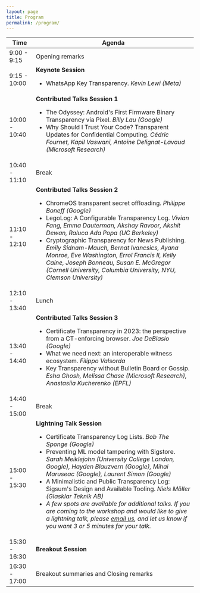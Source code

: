 ```yaml
---
layout: page
title: Program
permalink: /program/
---
```

<table>
  <thead>
    <tr>
      <th>Time</th>
      <th>Agenda</th>
    </tr>
  </thead>
  <tbody>
    <tr>
      <td> 9:00 - 9:15 </td>
      <td> Opening remarks </td>
    </tr>
    <tr>
      <td> 9:15 - 10:00 </td>
      <td>
        <b> Keynote Session </b>
        <ul>
          <li>WhatsApp Key Transparency. <i>Kevin Lewi (Meta)</i></li>
        </ul>
      </td>
    </tr>
    <tr>
      <td> 10:00 - 10:40 </td>
      <td>
        <b> Contributed Talks Session 1 </b>
        <ul>
          <li>The Odyssey: Android's First Firmware Binary Transparency via Pixel. <i>Billy Lau (Google)</i></li>
          <li>Why Should I Trust Your Code? Transparent Updates for Confidential Computing. <i>Cédric Fournet, Kapil Vaswani, Antoine Delignat-Lavaud (Microsoft Research)</i></li>
        </ul>
      </td>
    </tr>
    <tr>
      <td> 10:40 - 11:10 </td>
      <td> Break </td>
    </tr>
    <tr>
      <td> 11:10 - 12:10 </td>
      <td>
        <b> Contributed Talks Session 2 </b>
        <ul>
          <li>ChromeOS transparent secret offloading. <i>Philippe Boneff (Google)</i></li>
          <li>LegoLog: A Configurable Transparency Log. <i>Vivian Fang, Emma Dauterman, Akshay Ravoor, Akshit Dewan, Raluca Ada Popa (UC Berkeley)</i></li>
          <li>Cryptographic Transparency for News Publishing. <i>Emily Sidnam-Mauch, Bernat Ivancsics, Ayana Monroe, Eve Washington, Errol Francis II, Kelly Caine, Joseph Bonneau, Susan E. McGregor (Cornell University, Columbia University, NYU, Clemson University)</i></li>
        </ul>
      </td>
    </tr>
    <tr>
      <td> 12:10 - 13:40 </td>
      <td> Lunch </td>
    </tr>
    <tr>
      <td> 13:40 - 14:40 </td>
      <td>
        <b> Contributed Talks Session 3 </b>
        <ul>
          <li>Certificate Transparency in 2023: the perspective from a CT-enforcing browser. <i>Joe DeBlasio (Google)</i></li>
          <li>What we need next: an interoperable witness ecosystem. <i>Filippo Valsorda</i></li>
          <li>Key Transparency without Bulletin Board or Gossip. <i>Esha Ghosh, Melissa Chase (Microsoft Research), Anastasiia Kucherenko (EPFL)</i></li>
        </ul>
      </td>
    </tr>
    <tr>
      <td> 14:40 - 15:00 </td>
      <td> Break </td>
    </tr>
    <tr>
      <td> 15:00 - 15:30 </td>
      <td>
      <b>Lightning Talk Session</b>
      <ul>
          <li>Certificate Transparency Log Lists. <i>Bob The Sponge (Google)</i></li>
          <li>Preventing ML model tampering with Sigstore. <i>Sarah Meiklejohn (University College London, Google), Hayden Blauzvern (Google), Mihai Maruseac (Google), Laurent Simon (Google)</i></li>
          <li>A Minimalistic and Public Transparency Log: Sigsum's Design and Available Tooling. <i>Niels Möller (Glasklar Teknik AB)</i></li>
          <li><i>A few spots are available for additional talks. If you are coming to the workshop and would like to give a lightning talk, please <a href="mailto:cats-workshop-oc@googlegroups.com">email us</a>, and let us know if you want 3 or 5 minutes for your talk.</i></li>
        </ul>
      </td>
    </tr>
    <tr>
      <td> 15:30 - 16:30 </td>
      <td> <b>Breakout Session</b> </td>
    </tr>
    <tr>
      <td> 16:30 - 17:00 </td>
      <td> Breakout summaries and Closing remarks </td>
    </tr>
  </tbody>
</table>

